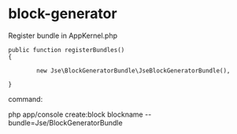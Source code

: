 block-generator
===============

Register bundle in AppKernel.php

    public function registerBundles()
    {
    
            new Jse\BlockGeneratorBundle\JseBlockGeneratorBundle(),
            
    }

command:

php app/console create:block blockname --bundle=Jse/BlockGeneratorBundle

